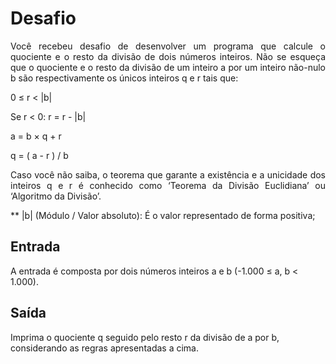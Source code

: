 # Desafio

<p style="text-align: justify;">Você recebeu desafio de desenvolver um programa que calcule o quociente e o resto da divisão de dois números inteiros. Não se esqueça que o quociente e o resto da divisão de um inteiro a por um inteiro não-nulo b são respectivamente os únicos inteiros q e r tais que:</p>

0 ≤ r < |b|

Se r < 0: r = r - |b|

a = b × q + r

q = ( a - r ) / b

<p style="text-align: justify;">Caso você não saiba, o teorema que garante a existência e a unicidade dos inteiros q e r é conhecido como ‘Teorema da Divisão Euclidiana’ ou ‘Algoritmo da Divisão’.</p>


**  |b| (Módulo / Valor absoluto): É o valor representado de forma positiva;


## Entrada

A entrada é composta por dois números inteiros a e b (-1.000 ≤ a, b < 1.000).

## Saída

Imprima o quociente q seguido pelo resto r da divisão de a por b, considerando as regras apresentadas a cima.